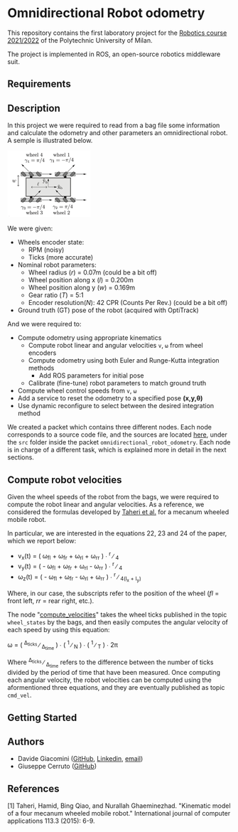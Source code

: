 # Omnidirectional Robot odometry

This repository contains the first laboratory project for the [Robotics course 2021/2022](https://www4.ceda.polimi.it/manifesti/manifesti/controller/ManifestoPublic.do?EVN_DETTAGLIO_RIGA_MANIFESTO=evento&aa=2021&k_cf=225&k_corso_la=481&k_indir=T2A&codDescr=089013&lang=IT&semestre=2&idGruppo=4336&idRiga=271084) of the Polytechnic University of Milan.

The project is implemented in ROS, an open-source robotics middleware suit.

## Requirements

## Description

In this project we were required to read from a bag file some information and calculate the odometry and other parameters an omnidirectional robot. A semple is illustrated below.

<p align="left">
    <img src="assets/images/robot-model.png" style="height:150px;"/>
</p>

We were given:
- Wheels encoder state:
    - RPM (noisy)
    - Ticks (more accurate)
- Nominal robot parameters:
    - Wheel radius (*r*) = 0.07m (could be a bit off)
    - Wheel position along x (*l*) = 0.200m
    - Wheel position along y (*w*) = 0.169m
    - Gear ratio (*T*) = 5:1
    - Encoder resolution(*N*): 42 CPR (Counts Per Rev.) (could be a bit off)
- Ground truth (GT) pose of the robot (acquired with OptiTrack)

And we were required to:
- Compute odometry using appropriate kinematics
    - Compute robot linear and angular velocities `v`, `⍵` from wheel encoders
    - Compute odometry using both Euler and Runge-Kutta integration methods
        - Add ROS parameters for initial pose
    - Calibrate (fine-tune) robot parameters to match ground truth
- Compute wheel control speeds from `v`, `⍵`
- Add a service to reset the odometry to a specified pose **(x,y,θ)**
- Use dynamic reconfigure to select between the desired integration method

We created a packet which contains three different nodes. Each node corresponds to a source code file, and the sources are located [here](src/omnidirectional_robot_odometry/src), under the `src` folder inside the packet `omnidirectional_robot_odometry`. Each node is in charge of a different task, which is explained more in detail in the next sections.

## Compute robot velocities

Given the wheel speeds of the robot from the bags, we were required to compute the robot linear and angular velocities. As a reference, we considered the formulas developed by [Taheri et al.](#1) for a mecanum wheeled mobile robot.

[comment]: < special entity html codes: https://www.science.co.il/internet/html/Greek-characters.php, https://www.toptal.com/designers/htmlarrows/math/, and others sites like >
In particular, we are interested in the equations 22, 23 and 24 of the paper, which we report below:
- v<sub>x</sub>(t) = ( &omega;<sub>fl</sub> + &omega;<sub>fr</sub> + &omega;<sub>rl</sub> + &omega;<sub>rr</sub> ) &#8729; <sup>r</sup> &#8725; <sub>4</sub>
- v<sub>y</sub>(t) = ( - &omega;<sub>fl</sub> + &omega;<sub>fr</sub> + &omega;<sub>rl</sub> - &omega;<sub>rr</sub> ) &#8729; <sup>r</sup> &#8725; <sub>4</sub>
- &omega;<sub>z</sub>(t) = ( - &omega;<sub>fl</sub> + &omega;<sub>fr</sub> - &omega;<sub>rl</sub> + &omega;<sub>rr</sub> ) &#8729; <sup>r</sup> &#8725; <sub>4(l<sub>x</sub> + l<sub>y</sub>)</sub>

Where, in our case, the subscripts refer to the position of the wheel (*fl* = front left, *rr* = rear right, etc.).

The node "[compute_velocities](src/omnidirectional_robot_odometry/src/compute_velocities.cpp)" takes the wheel ticks published in the topic `wheel_states` by the bags, and then easily computes the angular velocity of each speed by using this equation:

&omega; = ( <sup>&Delta;<sub>ticks</sub></sup> &#8725; <sub>&Delta;<sub>time</sub></sub> ) &#8729; ( <sup>1</sup> &#8725; <sub>N</sub> ) &#8729; ( <sup>1</sup> &#8725; <sub>T</sub> ) &#8729; 2&pi;

Where <sup>&Delta;<sub>ticks</sub></sup> &#8725; <sub>&Delta;<sub>time</sub></sub> refers to the difference between the number of ticks divided by the period of time that have been measured. Once computing each angular velocity, the robot velocities can be computed using the aformentioned three equations, and they are eventually published as topic `cmd_vel`.


## Getting Started




## Authors

- Davide Giacomini ([GitHub](https://github.com/davide-giacomini), [Linkedin](https://www.linkedin.com/in/davide-giacomini/), [email](mailto://giacomini.davide@outlook.com))
- Giuseppe Cerruto ([GitHub](https://github.com/GiuseppeCerruto))

## References

<a id="1">[1]</a> 
Taheri, Hamid, Bing Qiao, and Nurallah Ghaeminezhad. "Kinematic model of a four mecanum wheeled mobile robot." International journal of computer applications 113.3 (2015): 6-9.
